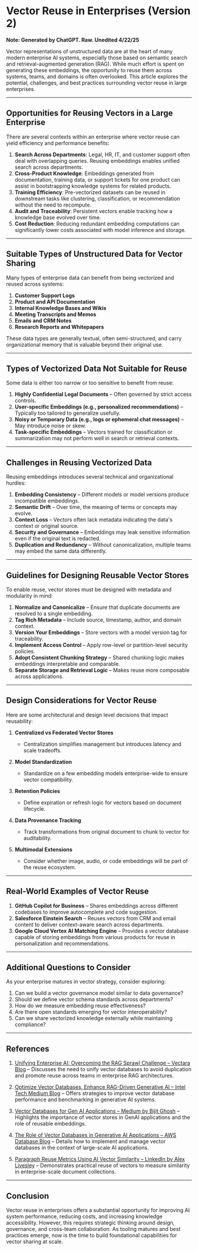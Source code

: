 # Vector Reuse in Enterprises (Version 2)

**Note: Generated by ChatGPT. Raw. Unedited 4/22/25**

Vector representations of unstructured data are at the heart of many modern enterprise AI systems, especially those based on semantic search and retrieval-augmented generation (RAG). While much effort is spent on generating these embeddings, the opportunity to reuse them across systems, teams, and domains is often overlooked. This article explores the potential, challenges, and best practices surrounding vector reuse in large enterprises.

---

## Opportunities for Reusing Vectors in a Large Enterprise

There are several contexts within an enterprise where vector reuse can yield efficiency and performance benefits:

1. **Search Across Departments**: Legal, HR, IT, and customer support often deal with overlapping queries. Reusing embeddings enables unified search across departments.
2. **Cross-Product Knowledge**: Embeddings generated from documentation, training data, or support tickets for one product can assist in bootstrapping knowledge systems for related products.
3. **Training Efficiency**: Pre-vectorized datasets can be reused in downstream tasks like clustering, classification, or recommendation without the need to recompute.
4. **Audit and Traceability**: Persistent vectors enable tracking how a knowledge base evolved over time.
5. **Cost Reduction**: Reducing redundant embedding computations can significantly lower costs associated with model inference and storage.

---

## Suitable Types of Unstructured Data for Vector Sharing

Many types of enterprise data can benefit from being vectorized and reused across systems:

1. **Customer Support Logs**
2. **Product and API Documentation**
3. **Internal Knowledge Bases and Wikis**
4. **Meeting Transcripts and Memos**
5. **Emails and CRM Notes**
6. **Research Reports and Whitepapers**

These data types are generally textual, often semi-structured, and carry organizational memory that is valuable beyond their original use.

---

## Types of Vectorized Data Not Suitable for Reuse

Some data is either too narrow or too sensitive to benefit from reuse:

1. **Highly Confidential Legal Documents** – Often governed by strict access controls.
2. **User-specific Embeddings (e.g., personalized recommendations)** – Typically too tailored to generalize usefully.
3. **Noisy or Temporary Data (e.g., logs or ephemeral chat messages)** – May introduce noise or skew.
4. **Task-specific Embeddings** – Vectors trained for classification or summarization may not perform well in search or retrieval contexts.

---

## Challenges in Reusing Vectorized Data

Reusing embeddings introduces several technical and organizational hurdles:

1. **Embedding Consistency** – Different models or model versions produce incompatible embeddings.
2. **Semantic Drift** – Over time, the meaning of terms or concepts may evolve.
3. **Context Loss** – Vectors often lack metadata indicating the data's context or original source.
4. **Security and Governance** – Embeddings may leak sensitive information even if the original text is redacted.
5. **Duplication and Redundancy** – Without canonicalization, multiple teams may embed the same data differently.

---

## Guidelines for Designing Reusable Vector Stores

To enable reuse, vector stores must be designed with metadata and modularity in mind:

1. **Normalize and Canonicalize** – Ensure that duplicate documents are resolved to a single embedding.
2. **Tag Rich Metadata** – Include source, timestamp, author, and domain context.
3. **Version Your Embeddings** – Store vectors with a model version tag for traceability.
4. **Implement Access Control** – Apply row-level or partition-level security policies.
5. **Adopt Consistent Chunking Strategy** – Shared chunking logic makes embeddings interpretable and comparable.
6. **Separate Storage and Retrieval Logic** – Makes reuse more composable across applications.

---

## Design Considerations for Vector Reuse

Here are some architectural and design level decisions that impact reusability:

1. **Centralized vs Federated Vector Stores**
   - Centralization simplifies management but introduces latency and scale tradeoffs.

2. **Model Standardization**
   - Standardize on a few embedding models enterprise-wide to ensure vector compatibility.

3. **Retention Policies**
   - Define expiration or refresh logic for vectors based on document lifecycle.

4. **Data Provenance Tracking**
   - Track transformations from original document to chunk to vector for auditability.

5. **Multimodal Extensions**
   - Consider whether image, audio, or code embeddings will be part of the reuse ecosystem.

---

## Real-World Examples of Vector Reuse

1. **GitHub Copilot for Business** – Shares embeddings across different codebases to improve autocomplete and code suggestion.
2. **Salesforce Einstein Search** – Reuses vectors from CRM and email content to deliver context-aware search across departments.
3. **Google Cloud Vertex AI Matching Engine** – Provides a vector database capable of storing embeddings from various products for reuse in personalization and recommendations.

---

## Additional Questions to Consider

As your enterprise matures in vector strategy, consider exploring:

1. Can we build a vector governance model similar to data governance?
2. Should we define vector schema standards across departments?
3. How do we measure embedding reuse effectiveness?
4. Are there open standards emerging for vector interoperability?
5. Can we share vectorized knowledge externally while maintaining compliance?

---

## References

1. [Unifying Enterprise AI: Overcoming the RAG Sprawl Challenge – Vectara Blog](https://www.vectara.com/blog/unifying-enterprise-ai-overcoming-the-rag-sprawl-challenge) – Discusses the need to unify vector databases to avoid duplication and promote reuse across teams in enterprise RAG architectures.

2. [Optimize Vector Databases, Enhance RAG-Driven Generative AI – Intel Tech Medium Blog](https://medium.com/intel-tech/optimize-vector-databases-enhance-rag-driven-generative-ai-90c10416cb9c) – Offers strategies to improve vector database performance and benchmarking in generative AI systems.

3. [Vector Databases for Gen AI Applications – Medium by Bijit Ghosh](https://medium.com/@bijit211987/power-of-vector-databases-for-gen-ai-applications-a63d4cf7e352) – Highlights the importance of vector stores in GenAI applications and the role of reusable embeddings.

4. [The Role of Vector Databases in Generative AI Applications – AWS Database Blog](https://aws.amazon.com/blogs/database/the-role-of-vector-datastores-in-generative-ai-applications/) – Details how to implement and manage vector databases in the context of large-scale AI applications.

5. [Paragraph Reuse Metrics Using AI Vector Similarity – LinkedIn by Alex Livesley](https://www.linkedin.com/pulse/paragraph-reuse-metrics-using-ai-vector-similarity-w-alex-livesley-l1vvc) – Demonstrates practical reuse of vectors to measure similarity in enterprise-scale document collections.

---

## Conclusion

Vector reuse in enterprises offers a substantial opportunity for improving AI system performance, reducing costs, and increasing knowledge accessibility. However, this requires strategic thinking around design, governance, and cross-team collaboration. As tooling matures and best practices emerge, now is the time to build foundational capabilities for vector sharing at scale.

